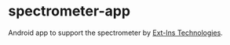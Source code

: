 # spectrometer-app

Android app to support the spectrometer by [Ext-Ins Technologies](http://www.ext-ins.com).
